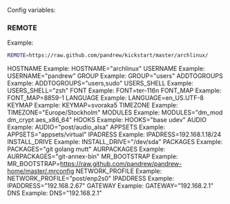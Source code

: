 


Config variables:

### REMOTE
Example: 
```sh 
REMOTE=https://raw.github.com/pandrew/kickstart/master/archlinux/
```

HOSTNAME		Example: HOSTNAME="archlinux"
USERNAME		Example: USERNAME="pandrew"
GROUP		    Example: GROUP="users"
ADDTOGROUPS		Example: ADDTOGROUPS="users,sudo"
USERS_SHELL		Example: USERS_SHELL="zsh"
FONT		    Example: FONT=ter-116n
FONT_MAP		Example: FONT_MAP=8859-1
LANGUAGE		Example: LANGUAGE=en_US.UTF-8
KEYMAP		    Example: KEYMAP=svoraka5
TIMEZONE		Example: TIMEZONE="Europe/Stockholm"
MODULES		    Example: MODULES="dm_mod dm_crypt aes_x86_64"
HOOKS		    Example: HOOKS="base udev"
AUDIO		    Example: AUDIO="post/audio_alsa"
APPSETS		    Example: APPSETS="appsets/virtual"
IPADRESS		Example: IPADRESS=192.168.1.18/24
INSTALL_DRIVE	Example: INSTALL_DRIVE="/dev/sda"
PACKAGES		Example: PACKAGES="git golang mutt"
AURPACKAGES		Example: AURPACKAGES="git-annex-bin"
MR_BOOTSTRAP    Example: MR_BOOTSTRAP=https://raw.github.com/pandrew/pandrew-home/master/.mrconfig
NETWORK_PROFILE Example: NETWORK_PROFILE="post/enp2s0"
IPADDRESS       Example: IPADDRESS="192.168.2.67"
GATEWAY         Example: GATEWAY="192.168.2.1"
DNS             Example: DNS="192.168.2.1"

